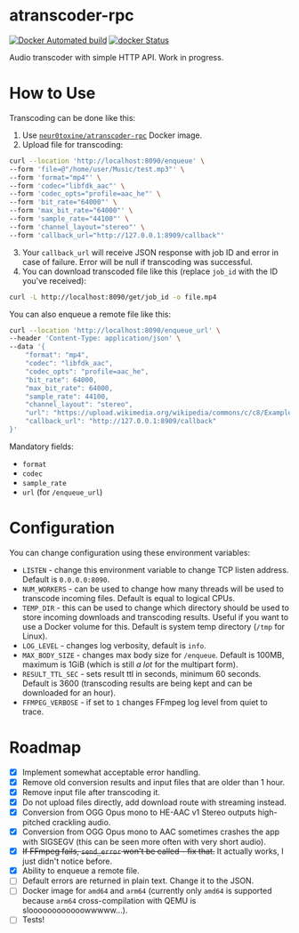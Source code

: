 # atranscoder-rpc

[![Docker Automated build](https://img.shields.io/docker/automated/neur0toxine/atranscoder-rpc.svg)](https://hub.docker.com/r/neur0toxine/atranscoder-rpc/)
[![docker Status](https://github.com/Neur0toxine/atranscoder-rpc/workflows/docker/badge.svg)](https://github.com/Neur0toxine/atranscoder-rpc/actions?query=workflow%3Adocker)

Audio transcoder with simple HTTP API. Work in progress.

# How to Use

Transcoding can be done like this:
1. Use [`neur0toxine/atranscoder-rpc`](https://hub.docker.com/r/neur0toxine/atranscoder-rpc/) Docker image.
2. Upload file for transcoding:
```bash
curl --location 'http://localhost:8090/enqueue' \
--form 'file=@"/home/user/Music/test.mp3"' \
--form 'format="mp4"' \
--form 'codec="libfdk_aac"' \
--form 'codec_opts="profile=aac_he"' \
--form 'bit_rate="64000"' \
--form 'max_bit_rate="64000"' \
--form 'sample_rate="44100"' \
--form 'channel_layout="stereo"' \
--form 'callback_url="http://127.0.0.1:8909/callback"'
```
3. Your `callback_url` will receive JSON response with job ID and error in case of failure. Error will be null if transcoding was successful.
4. You can download transcoded file like this (replace `job_id` with the ID you've received):
```bash
curl -L http://localhost:8090/get/job_id -o file.mp4
```

You can also enqueue a remote file like this:
```bash
curl --location 'http://localhost:8090/enqueue_url' \
--header 'Content-Type: application/json' \
--data '{
    "format": "mp4",
    "codec": "libfdk_aac",
    "codec_opts": "profile=aac_he",
    "bit_rate": 64000,
    "max_bit_rate": 64000,
    "sample_rate": 44100,
    "channel_layout": "stereo",
    "url": "https://upload.wikimedia.org/wikipedia/commons/c/c8/Example.ogg",
    "callback_url": "http://127.0.0.1:8909/callback"
}'
```

Mandatory fields:
- `format`
- `codec`
- `sample_rate`
- `url` (for `/enqueue_url`)

# Configuration

You can change configuration using these environment variables:
- `LISTEN` - change this environment variable to change TCP listen address. Default is `0.0.0.0:8090`.
- `NUM_WORKERS` - can be used to change how many threads will be used to transcode incoming files. Default is equal to logical CPUs.
- `TEMP_DIR` - this can be used to change which directory should be used to store incoming downloads and transcoding results. Useful if you want to use a Docker volume for this. Default is system temp directory (`/tmp` for Linux).
- `LOG_LEVEL` - changes log verbosity, default is `info`.
- `MAX_BODY_SIZE` - changes max body size for `/enqueue`. Default is 100MB, maximum is 1GiB (which is still *a lot* for the multipart form).
- `RESULT_TTL_SEC` - sets result ttl in seconds, minimum 60 seconds. Default is 3600 (transcoding results are being kept and can be downloaded for an hour).
- `FFMPEG_VERBOSE` - if set to `1` changes FFmpeg log level from quiet to trace.

# Roadmap
- [x] Implement somewhat acceptable error handling.
- [x] Remove old conversion results and input files that are older than 1 hour.
- [x] Remove input file after transcoding it.
- [x] Do not upload files directly, add download route with streaming instead.
- [x] Conversion from OGG Opus mono to HE-AAC v1 Stereo outputs high-pitched crackling audio.
- [x] Conversion from OGG Opus mono to AAC sometimes crashes the app with SIGSEGV (this can be seen more often with very short audio).
- [x] ~~If FFmpeg fails, `send_error` won't be called - fix that.~~ It actually works, I just didn't notice before.
- [x] Ability to enqueue a remote file.
- [ ] Default errors are returned in plain text. Change it to the JSON.
- [ ] Docker image for `amd64` and `arm64` (currently only `amd64` is supported because `arm64` cross-compilation with QEMU is sloooooooooooowwwww...).
- [ ] Tests!